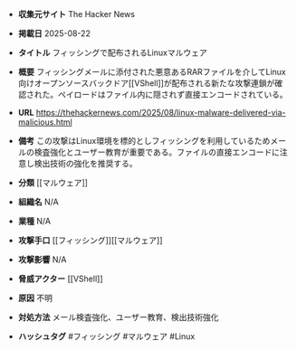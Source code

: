 - **収集元サイト**
The Hacker News

- **掲載日**
2025-08-22

- **タイトル**
フィッシングで配布されるLinuxマルウェア

- **概要**
フィッシングメールに添付された悪意あるRARファイルを介してLinux向けオープンソースバックドア[[VShell]]が配布される新たな攻撃連鎖が確認された。ペイロードはファイル内に隠されず直接エンコードされている。

- **URL**
https://thehackernews.com/2025/08/linux-malware-delivered-via-malicious.html

- **備考**
この攻撃はLinux環境を標的としフィッシングを利用しているためメールの検査強化とユーザー教育が重要である。ファイルの直接エンコードに注意し検出技術の強化を推奨する。

- **分類**
[[マルウェア]]

- **組織名**
N/A

- **業種**
N/A

- **攻撃手口**
[[フィッシング]][[マルウェア]]

- **攻撃影響**
N/A

- **脅威アクター**
[[VShell]]

- **原因**
不明

- **対処方法**
メール検査強化、ユーザー教育、検出技術強化

- **ハッシュタグ**
#フィッシング #マルウェア #Linux
